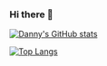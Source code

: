 ### Hi there 👋

[![Danny's GitHub stats](https://github-readme-stats.vercel.app/api?username=dannyherrmann)](https://github.com/dannyherrmann/github-readme-stats)

[![Top Langs](https://github-readme-stats.vercel.app/api/top-langs/?username=dannyherrmann)](https://github.com/dannyherrmann/github-readme-stats)

<!--
**dannyherrmann/dannyherrmann** is a ✨ _special_ ✨ repository because its `README.md` (this file) appears on your GitHub profile.

Here are some ideas to get you started:

- 🔭 I’m currently working on ...
- 🌱 I’m currently learning ...
- 👯 I’m looking to collaborate on ...
- 🤔 I’m looking for help with ...
- 💬 Ask me about ...
- 📫 How to reach me: ...
- 😄 Pronouns: ...
- ⚡ Fun fact: ...
-->
